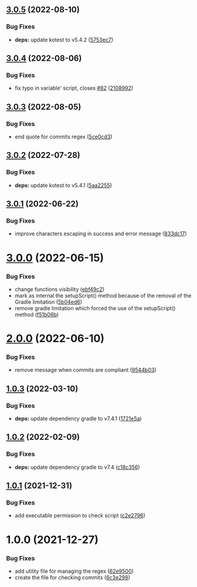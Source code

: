 ## [3.0.5](https://github.com/nicolasfara/conventional-commits/compare/3.0.4...3.0.5) (2022-08-10)


### Bug Fixes

* **deps:** update kotest to v5.4.2 ([5753ec7](https://github.com/nicolasfara/conventional-commits/commit/5753ec74d62c042f9287774b9f603485b37e2f0c))

## [3.0.4](https://github.com/nicolasfara/conventional-commits/compare/3.0.3...3.0.4) (2022-08-06)


### Bug Fixes

* fix typo in variable' script, closes [#82](https://github.com/nicolasfara/conventional-commits/issues/82) ([2108992](https://github.com/nicolasfara/conventional-commits/commit/21089926e5cee8dadf58c1e4fb33852a41921faa))

## [3.0.3](https://github.com/nicolasfara/conventional-commits/compare/3.0.2...3.0.3) (2022-08-05)


### Bug Fixes

* end quote for commits regex ([5ce0cd3](https://github.com/nicolasfara/conventional-commits/commit/5ce0cd3d2106e66dc15b323348883ff8b50908cf))

## [3.0.2](https://github.com/nicolasfara/conventional-commits/compare/3.0.1...3.0.2) (2022-07-28)


### Bug Fixes

* **deps:** update kotest to v5.4.1 ([5aa2255](https://github.com/nicolasfara/conventional-commits/commit/5aa225543f4d8f658d7d23d9769efae4315210c3))

## [3.0.1](https://github.com/nicolasfara/conventional-commits/compare/3.0.0...3.0.1) (2022-06-22)


### Bug Fixes

* improve characters escaping in success and error message ([833dc17](https://github.com/nicolasfara/conventional-commits/commit/833dc1783283f3b26f1167c8e814067164a6bf77))

# [3.0.0](https://github.com/nicolasfara/conventional-commits/compare/2.0.0...3.0.0) (2022-06-15)


### Bug Fixes

* change functions visibility ([ebf49c2](https://github.com/nicolasfara/conventional-commits/commit/ebf49c2dc826f9d5b079e2e16c7ee174cbcfbd09))
* mark as internal the setupScript() method because of the removal of the Gradle limitation ([5b04ed6](https://github.com/nicolasfara/conventional-commits/commit/5b04ed6b9c5c54163f51dca7aff9e906a8e4ed69))
* remove gradle limitation which forced the use of the setupScript() method ([f51b06b](https://github.com/nicolasfara/conventional-commits/commit/f51b06b4b3a8b8c0b140dd251129226600e7ab34))

# [2.0.0](https://github.com/nicolasfara/conventional-commits/compare/1.0.3...2.0.0) (2022-06-10)

### Bug Fixes

* remove message when commits are compliant ([9544b03](https://github.com/nicolasfara/conventional-commits/commit/9544b035ed0ea8f7a8f0a7effe291bb38198c289))

## [1.0.3](https://github.com/nicolasfara/conventional-commits/compare/1.0.2...1.0.3) (2022-03-10)


### Bug Fixes

* **deps:** update dependency gradle to v7.4.1 ([1721e5a](https://github.com/nicolasfara/conventional-commits/commit/1721e5a8bd54765859c0a696e46a4583050b6a67))

## [1.0.2](https://github.com/nicolasfara/conventional-commits/compare/1.0.1...1.0.2) (2022-02-09)


### Bug Fixes

* **deps:** update dependency gradle to v7.4 ([c18c356](https://github.com/nicolasfara/conventional-commits/commit/c18c35648420ad00c7650ee53486ada13fee1335))

## [1.0.1](https://github.com/nicolasfara/conventional-commits/compare/1.0.0...1.0.1) (2021-12-31)


### Bug Fixes

* add executable permission to check script ([c2e2796](https://github.com/nicolasfara/conventional-commits/commit/c2e279628e389d4c06ced6d55721c9d5ba535336))

# 1.0.0 (2021-12-27)


### Bug Fixes

* add utility file for managing the regex ([62e9500](https://github.com/nicolasfara/conventional-commits/commit/62e9500057c5114d1a6fd3ed2383011bf0aa38f4))
* create the file for checking commits ([6c3e298](https://github.com/nicolasfara/conventional-commits/commit/6c3e2984ded9e890ed7413eb9039db97b6579be9))
